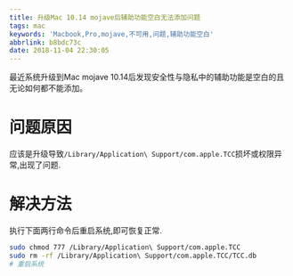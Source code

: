 ```yaml
---
title: 升级Mac 10.14 mojave后辅助功能空白无法添加问题
tags: mac
keywords: 'Macbook,Pro,mojave,不可用,问题,辅助功能空白'
abbrlink: b8bdc73c
date: 2018-11-04 22:30:05
---
```


最近系统升级到Mac mojave 10.14后发现安全性与隐私中的辅助功能是空白的且无论如何都不能添加。

# 问题原因

应该是升级导致`/Library/Application\ Support/com.apple.TCC`损坏或权限异常,出现了问题.

# 解决方法
执行下面两行命令后重启系统,即可恢复正常.
``` bash
sudo chmod 777 /Library/Application\ Support/com.apple.TCC
sudo rm -rf /Library/Application\ Support/com.apple.TCC/TCC.db
# 重启系统
```

